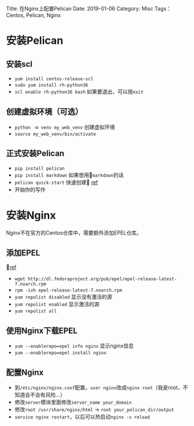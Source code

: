 Title: 在Nginx上配置Pelican
Date: 2019-01-06
Category: Misc
Tags： Centos, Pelican, Nginx

# 安装Pelican
## 安装scl
* `yum install centos-release-scl`
* `sudo yum install rh-python36`
* `scl enable rh-python36 bash` 如果要退出，可以按`exit`

## 创建虚拟环境（可选）
* `python -m venv my_web_venv` 创建虚拟环境
* `source my_web_venv/bin/activate`

## 正式安装Pelican
* `pip install pelican`
* `pip install markdown` 如果想用`markdown`的话
*  `pelican quick-start` 快速创建 [ref](http://docs.getpelican.com/en/stable/)
* 开始你的写作

# 安装Nginx
Nginx不在官方的Centos仓库中，需要额外添加EPEL仓库。
## 添加EPEL

[ref](https://www.tecmint.com/how-to-enable-epel-repository-for-rhel-centos-6-5/)

* `wget http://dl.fedoraproject.org/pub/epel/epel-release-latest-7.noarch.rpm`
* `rpm -ivh epel-release-latest-7.noarch.rpm`
* `yum repolist disabled` 显示没有激活的源
* `yum repolist enabled` 显示激活的源
* `yum repolist all`
## 使用Nginx下载EPEL
* `yum --enablerepo=epel info nginx` 显示nginx信息
* `yum --enablerepo=epel install nginx`

## 配置Nginx

* 到`/etc/nginx/nginx.conf`配置，`user nginx`改成`nginx root`（我是root，不知道会不会有风险...）
* 修改`server`模块里面修改`server_name your_domain`
* 修改`root /usr/share/nginx/html` -> `root your_pelican_dir/output`
* `service nginx restart`，以后可以热启动`nginx -s reload`


